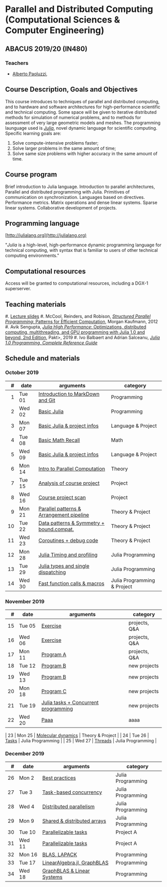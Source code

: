 # Parallel and Distributed Computing  (Computational Sciences & Computer Engineering)

## ABACUS 2019/20 (IN480)

### Teachers

*	[Alberto Paoluzzi](http://paoluzzi.dia.uniroma3.it), 

## Course Description, Goals and Objectives

This course introduces to techniques of parallel and  distributed computing, and to hardware and software architectures for high-performance scientific and technical computing. Some space will be given to iterative distributed methods for simulation of numerical problems, and to methods for assessment of very large geometric models and meshes. The programming launguage used is [_Julia_](http://julialang.org), novel dynamic language for scientific computing. Specific learning goals are:

1. Solve compute-intensive problems faster;
2. Solve larger problems in the same amount of time;
3. Solve same size problems with higher accuracy in the same amount of time.

## Course program

Brief introduction to Julia language. Introduction to parallel architectures, Parallel and distributed programming with Julia. Primitives of communication on synchronization. Languages based on directives. Performance metrics. Matrix operations and dense linear systems. Sparse linear systems. Collaborative development of projects.

## Programming language

[http://julialang.org](http://julialang.org)

"_Julia_ is a high-level, high-performance dynamic programming language for technical computing, with syntax that is familiar to users of other technical computing environments."

## Computational resources

Access will be granted to computational resources, including a DGX-1 superserver.

## Teaching materials

#.	[Lecture slides](lectures/)
#.	McCool, Reinders, and Robison, [*Structured Parallel Programming*: Patterns for Efficient Computation](https://www.amazon.com/Structured-Parallel-Programming-Efficient-Computation/dp/0124159931), Morgan Kaufmann, 2012
#. Avik Sengupta, [*Julia High Performance*: Optimizations, distributed computing, multithreading, and GPU programming with Julia 1.0 and beyond, 2nd Edition](https://juliahighperformance.com), Pakt>, 2019 
#. Ivo Balbaert and Adrian Salceanu, [*Julia 1.0 Programming, Complete Reference Guide*](https://www.amazon.it/Julia-Programming-Complete-Reference-Guide/dp/1838822240/ref=tmm_other_meta_binding_swatch_0?_encoding=UTF8&qid=&sr=)


## Schedule and materials

### October 2019

| # | date | arguments | category |
|--:|------|-----------|----------|
| 1 | Tue 01 | [Introduction to MarkDown and Git](lectures/2019-10-01/) | Programming |
| 2 | Wed 02 | [Basic Julia](lectures/2019-10-02/) | Programming |
| 3 | Mon 07 | [Basic Julia & project infos](lectures/2019-10-07/) | Language & Project |
| 4 | Tue 08 | [Basic Math Recall](lectures/2019-10-08/) | Math |
| 5 | Wed 09 | [Basic Julia & project infos](lectures/2019-10-09/) | Language & Project |
| 6 | Mon 14 | [Intro to Parallel Computation](lectures/2019-10-14/) | Theory |
| 7 | Tue 15 | [Analysis of course project](lectures/2019-10-15/) | Project |
| 8 | Wed 16 | [Course project scan](lectures/2019-10-16/) | Project |
| 9 | Mon 21 | [Parallel patterns & Arrangement pipeline](lectures/2019-10-21/) | Theory & Project |
| 10 | Tue 22 | [Data patterns & Symmetry + bound.compat.](lectures/2019-10-22/) | Theory & Project |
| 11 | Wed 23 | [Coroutines + debug code](lectures/2019-10-23/) | Theory & Project |
| 12 | Mon 28 | [Julia Timing and profiling](lectures/2019-10-28/) | Julia Programming |
| 13 | Tue 29 | [Julia types and single dispatching](lectures/2019-10-29/) |Julia Programming |
| 14 | Wed 30 | [Fast function calls & macros](lectures/2019-10-30/) |Julia Programming & Project|

### November 2019

| # | date | arguments | category |
|--:|------|-----------|----------|
| 15 | Tue 05 | [Exercise](lectures/2019-11-05/) |projects, Q&A |
| 16 | Wed 06 | [Exercise](lectures/2019-11-06/) |projects, Q&A|
| 17 | Mon 11 | [Program A](lectures/2019-11-11/) | projects, Q&A |
| 18 | Tue 12 | [Program B](lectures/2019-11-12/) | new projects |
| 19 | Wed 13 | [Program B](lectures/2019-11-13/) | new projects |
| 20 | Mon 18 | [Program C](lectures/2019-11-18/) | new projects |
| 21 | Tue 19 | [Julia tasks + Concurrent programming](lectures/2019-11-19/) | new projects |
| 22 | Wed 20 | [Paaa](lectures/2019-11-/) | aaaa |

| 23 | Mon 25 | [Molecular dynamics](lectures/2019-11-25/) | Theory & Project |
| 24 | Tue 26 | [Tasks](lectures/2019-11-26/) | Julia Programming |
| 25 | Wed 27 | [Threads](lectures/2019-11-27/) | Julia Programming |


### December 2019

| # | date | arguments | category |
|--:|------|-----------|----------|
| 26 | Mon 2 | [Best practices](lectures/2019-12-02/) | Julia Programming |
| 27 | Tue 3 | [Task-based concurrency](lectures/2019-12-03/) | Julia Programming |
| 28 | Wed 4 | [Distributed parallelism](lectures/2019-12-04/) | Julia Programming |
| 29 | Mon 9 | [Shared & distributed arrays](lectures/2019-12-09/) | Julia Programming |
| 30 | Tue 10 | [Parallelizable tasks](lectures/2019-12-10/) | Project A |
| 31 | Wed 11 | [Parallelizable tasks](lectures/2019-12-11/) | Project A |
| 32 | Mon 16 | [BLAS, LAPACK](lectures/2019-12-16/) | Programming |
| 33 | Tue 17 | [LinearAlgebra.jl, GraphBLAS](lectures/2019-12-17/) | Programming |
| 34 | Wed 18 | [GraphBLAS & Linear Systems](lectures/2019-12-18/) | Programming |

<!-- 
| 2 | Thu 27 | [Basic Julia](lectures/2018-09-27/) | Language |


### October 2018

| # | date | arguments | category |
|--:|------|-----------|----------|
| 3 | Tue 2 | [Assignment of course projects](lectures/2018-10-02/) | Projects |
| 4 | Thu 4 | [Assignment of course projects](lectures/2018-10-04/) | Projects |
| 5 | Tue 9 | [Parallel architectures](lectures/2018-10-09/) | Theory |
| a | Wed 10 | [Workshop 1](workshops/workshop1/) | Variables, types and functions |
| 6 | Thu 11 | [Parallel terminology](lectures/2018-10-11/) | Theory + Programming |
| - | Tue 16 | [No lecture]() | --- |
| - | Thu 18 | [No lecture]() | --- |
| 7 | Tue 23 | [B-spline curves](lectures/2018-10-23/) | Programming |
| b | Tue 23 | [Workshop 2](workshops/workshop2/) | Storage: Arrays and Tuples |
| 8 | Thu 25 | [Parallel Julia](lectures/2018-10-25/) | Programming |
| - | Tue 30 | [No lecture]() | --- |

### November 2018

| # | date | arguments | category |
|--:|------|-----------|----------|
| 9 | Tue 13 | [Parallel programming models](lectures/2018-11-13/) | Theory |
| 10 | Thu 15 | [Parallel algorithm design](lectures/2018-11-15/) | Theory |
| 11 | Tue 20 | [Sparse matrices](lectures/2018-11-20/) | Programming |
| 12 | Thu 22 | [Student works]() | Projects |
| 13 | Tue 27 | [Computing with sparse matrices ](lectures/2018-11-27/) | Programming |
| 14 | Thu 29 | [Test Driven Development ](lectures/2018-11-29/) | Programming |
 -->

<!-- 


### December 2018

| # | date | arguments | category |
|--:|------|-----------|----------|
| 15 | Tue 4 | [Basic Linear Algebra Sistems](lectures/2018-12-04/) | Programming |


 -->
 


<!-- to be used as an exmaple
### March 2017

| # | date | arguments | category |
|--:|------|-----------|----------|
| 1 | Mon  6 | [Introduction to Julia](lessons/2017-03-06/lecture-01.pdf) | Programming |
| 2 | Wed  8 | [Overview of parallel computing](lessons/2017-03-08/lecture-02.pdf) | Theory |
| 3 | Mon  13 | [Git & GitHub, Julia packages](lessons/2017-03-13/lecture-03.pdf) | Programming |
| 4 | Wed 15 | [Concepts and Terminology](lessons/2017-03-15/lecture-04.pdf) | Theory |
| 5 | Mon 20 | [Parallel Architectures and Programming Models](lessons/2017-03-20/) | Theory |
| 6 | Wed 22 | x | Practice |
| 7 | Mon 27 | [Parallel Programming in Julia](lessons/2017-03-27/) | Programming |
| 8 | Wed 29 | [Parallel Programming in Julia](lessons/2017-03-29/) | Theory |
-->
